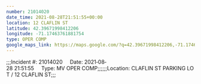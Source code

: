 ```yaml
---
number: 21014020
date_time: 2021-08-28T21:51:55+00:00
location: 12 CLAFLIN ST
latitude: 42.39671998412206
longitude: -71.17463761881754
type: OPER COMP
google_maps_link: https://maps.google.com/?q=42.39671998412206,-71.17463761881754
---
```


;;;Incident #: 21014020     Date: 2021‐08‐28 21:51:55     Type: MV OPER COMP;;;;;;Location: CLAFLIN ST PARKING LOT / 12 CLAFLIN ST;;;

